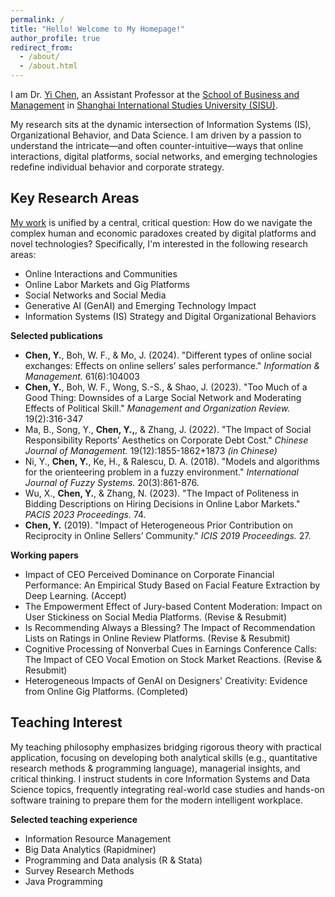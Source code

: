 ```yaml
---
permalink: /
title: "Hello! Welcome to My Homepage!"
author_profile: true
redirect_from: 
  - /about/
  - /about.html
---
```


I am Dr. [Yi Chen](https://chenyi-edward.github.io/cv/), an Assistant Professor at the [School of Business and Management](http://en.sbm.shisu.edu.cn/ChenYi/list.htm) in [Shanghai International Studies University (SISU)](http://www.shisu.edu.cn).

My research sits at the dynamic intersection of Information Systems (IS), Organizational Behavior, and Data Science. I am driven by a passion to understand the intricate—and often counter-intuitive—ways that online interactions, digital platforms, social networks, and emerging technologies redefine individual behavior and corporate strategy.

Key Research Areas
------
[My work](https://scholar.google.com/citations?user=cBipuy0AAAAJ&hl=en) is unified by a central, critical question: How do we navigate the complex human and economic paradoxes created by digital platforms and novel technologies? Specifically, I'm interested in the following research areas:
- Online Interactions and Communities
- Online Labor Markets and Gig Platforms
- Social Networks and Social Media
- Generative AI (GenAI) and Emerging Technology Impact
- Information Systems (IS) Strategy and Digital Organizational Behaviors

**Selected publications**

* <b>Chen, Y.</b>, Boh, W. F., & Mo, J. (2024). "Different types of online social exchanges: Effects on online sellers’ sales performance." <i>Information & Management.</i> 61(6):104003
* <b>Chen, Y.</b>, Boh, W. F., Wong, S.-S., & Shao, J. (2023). "Too Much of a Good Thing: Downsides of a Large Social Network and Moderating Effects of Political Skill." <i>Management and Organization Review.</i> 19(2):316-347
* Ma, B., Song, Y., <b>Chen, Y.,</b>, & Zhang, J. (2022). "The Impact of Social Responsibility Reports’ Aesthetics on Corporate Debt Cost." <i>Chinese Journal of Management.</i> 19(12):1855-1862+1873 <i>(in Chinese)</i>
* Ni, Y., <b>Chen, Y.</b>, Ke, H., & Ralescu, D. A. (2018). "Models and algorithms for the orienteering problem in a fuzzy environment." <i>International Journal of Fuzzy Systems.</i> 20(3):861-876.
* Wu, X., <b>Chen, Y.</b>, & Zhang, N. (2023). "The Impact of Politeness in Bidding Descriptions on Hiring Decisions in Online Labor Markets." <i>PACIS 2023 Proceedings.</i> 74.
* <b>Chen, Y.</b> (2019). "Impact of Heterogeneous Prior Contribution on Reciprocity in Online Sellers’ Community." <i>ICIS 2019 Proceedings.</i> 27.

**Working papers**

* Impact of CEO Perceived Dominance on Corporate Financial Performance: An Empirical Study Based on Facial Feature Extraction by Deep Learning. (Accept)
* The Empowerment Effect of Jury-based Content Moderation: Impact on User Stickiness on Social Media Platforms. (Revise & Resubmit)
* Is Recommending Always a Blessing? The Impact of Recommendation Lists on Ratings in Online Review Platforms. (Revise & Resubmit)
* Cognitive Processing of Nonverbal Cues in Earnings Conference Calls: The Impact of CEO Vocal Emotion on Stock Market Reactions. (Revise & Resubmit)
* Heterogeneous Impacts of GenAI on Designers' Creativity: Evidence from Online Gig Platforms. (Completed)

Teaching Interest
------
My teaching philosophy emphasizes bridging rigorous theory with practical application, focusing on developing both analytical skills (e.g., quantitative research methods & programming language), managerial insights, and critical thinking. I instruct students in core Information Systems and Data Science topics, frequently integrating real-world case studies and hands-on software training to prepare them for the modern intelligent workplace.

**Selected teaching experience**
- Information Resource Management
- Big Data Analytics (Rapidminer)
- Programming and Data analysis (R & Stata)
- Survey Research Methods
- Java Programming
